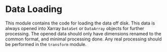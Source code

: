 # Data Loading

This module contains the code for loading the data off disk.
This data is always opened into Xarray `DataSet` or `DataArray` objects for further processing.
The opened data should only have dimensions renamed to the common format, and minimal processing done.
Any real processing should be performed in the `transform` module.